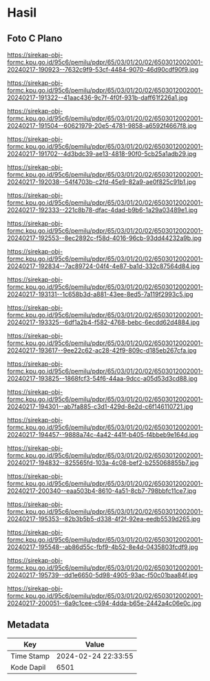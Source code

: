 # Hasil

## Foto C Plano

https://sirekap-obj-formc.kpu.go.id/95c6/pemilu/pdpr/65/03/01/20/02/6503012002001-20240217-190923--7632c9f9-53cf-4484-9070-46d90cdf90f9.jpg

https://sirekap-obj-formc.kpu.go.id/95c6/pemilu/pdpr/65/03/01/20/02/6503012002001-20240217-191322--41aac436-9c7f-4f0f-931b-daff61f226a1.jpg

https://sirekap-obj-formc.kpu.go.id/95c6/pemilu/pdpr/65/03/01/20/02/6503012002001-20240217-191504--60621979-20e5-4781-9858-a6592f4667f8.jpg

https://sirekap-obj-formc.kpu.go.id/95c6/pemilu/pdpr/65/03/01/20/02/6503012002001-20240217-191702--4d3bdc39-ae13-4818-90f0-5cb25a1adb29.jpg

https://sirekap-obj-formc.kpu.go.id/95c6/pemilu/pdpr/65/03/01/20/02/6503012002001-20240217-192038--54f4703b-c2fd-45e9-82a9-ae0f825c91b1.jpg

https://sirekap-obj-formc.kpu.go.id/95c6/pemilu/pdpr/65/03/01/20/02/6503012002001-20240217-192333--221c8b78-dfac-4dad-b9b6-1a29a03489e1.jpg

https://sirekap-obj-formc.kpu.go.id/95c6/pemilu/pdpr/65/03/01/20/02/6503012002001-20240217-192553--8ec2892c-f58d-4016-96cb-93dd44232a9b.jpg

https://sirekap-obj-formc.kpu.go.id/95c6/pemilu/pdpr/65/03/01/20/02/6503012002001-20240217-192834--7ac89724-04f4-4e87-ba1d-332c87564d84.jpg

https://sirekap-obj-formc.kpu.go.id/95c6/pemilu/pdpr/65/03/01/20/02/6503012002001-20240217-193131--1c658b3d-a881-43ee-8ed5-7a119f2993c5.jpg

https://sirekap-obj-formc.kpu.go.id/95c6/pemilu/pdpr/65/03/01/20/02/6503012002001-20240217-193325--6df1a2b4-f582-4768-bebc-6ecdd62d4884.jpg

https://sirekap-obj-formc.kpu.go.id/95c6/pemilu/pdpr/65/03/01/20/02/6503012002001-20240217-193617--9ee22c62-ac28-42f9-809c-d185eb267cfa.jpg

https://sirekap-obj-formc.kpu.go.id/95c6/pemilu/pdpr/65/03/01/20/02/6503012002001-20240217-193825--1868fcf3-54f6-44aa-9dcc-a05d53d3cd88.jpg

https://sirekap-obj-formc.kpu.go.id/95c6/pemilu/pdpr/65/03/01/20/02/6503012002001-20240217-194301--ab7fa885-c3d1-429d-8e2d-c6f146110721.jpg

https://sirekap-obj-formc.kpu.go.id/95c6/pemilu/pdpr/65/03/01/20/02/6503012002001-20240217-194457--9888a74c-4a42-441f-b405-f4bbeb9e164d.jpg

https://sirekap-obj-formc.kpu.go.id/95c6/pemilu/pdpr/65/03/01/20/02/6503012002001-20240217-194832--825565fd-103a-4c08-bef2-b255068855b7.jpg

https://sirekap-obj-formc.kpu.go.id/95c6/pemilu/pdpr/65/03/01/20/02/6503012002001-20240217-200340--eaa503b4-8610-4a51-8cb7-798bbfc11ce7.jpg

https://sirekap-obj-formc.kpu.go.id/95c6/pemilu/pdpr/65/03/01/20/02/6503012002001-20240217-195353--82b3b5b5-d338-4f2f-92ea-eedb5539d265.jpg

https://sirekap-obj-formc.kpu.go.id/95c6/pemilu/pdpr/65/03/01/20/02/6503012002001-20240217-195548--ab86d55c-fbf9-4b52-8e4d-0435803fcdf9.jpg

https://sirekap-obj-formc.kpu.go.id/95c6/pemilu/pdpr/65/03/01/20/02/6503012002001-20240217-195739--dd1e6650-5d98-4905-93ac-f50c01baa84f.jpg

https://sirekap-obj-formc.kpu.go.id/95c6/pemilu/pdpr/65/03/01/20/02/6503012002001-20240217-200051--6a9c1cee-c594-4dda-b65e-2442a4c06e0c.jpg


## Metadata

| Key        | Value               |
| ---------- | ------------------- |
| Time Stamp | 2024-02-24 22:33:55 |
| Kode Dapil | 6501                |




